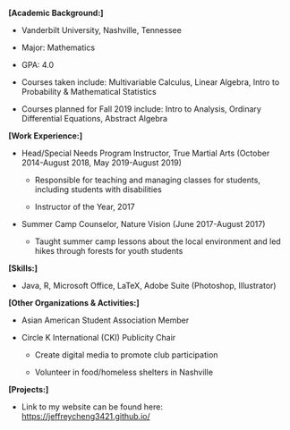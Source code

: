 **[Academic Background:]**

-   Vanderbilt University, Nashville, Tennessee

-   Major: Mathematics

-   GPA: 4.0

-   Courses taken include: Multivariable Calculus, Linear Algebra, Intro
    to Probability & Mathematical Statistics

-   Courses planned for Fall 2019 include: Intro to Analysis, Ordinary
    Differential Equations, Abstract Algebra

**[Work Experience:]**

-   Head/Special Needs Program Instructor, True Martial Arts (October
    2014-August 2018, May 2019-August 2019)

    -   Responsible for teaching and managing classes for students,
        including students with disabilities

    -   Instructor of the Year, 2017

-   Summer Camp Counselor, Nature Vision (June 2017-August 2017)

    -   Taught summer camp lessons about the local environment and led
        hikes through forests for youth students

**[Skills:]**

-   Java, R, Microsoft Office, LaTeX, Adobe Suite (Photoshop,
    Illustrator)

**[Other Organizations & Activities:]**

-   Asian American Student Association Member

-   Circle K International (CKI) Publicity Chair

    -   Create digital media to promote club participation

    -   Volunteer in food/homeless shelters in Nashville

**[Projects:]**

-   Link to my website can be found here:
	https://jeffreycheng3421.github.io/
